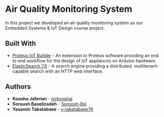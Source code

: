 # Air Quality Monitoring System
In this project we developed an air quality monitoring system as our Embedded Systems & IoT Design course project. 

## Built With

* [Proteus IoT Builder](https://www.labcenter.com/iotbuilder/) - An extension to Proteus software providing an end to end workflow for the design of IoT appliances on Arduino hardware. 
* [ElasticSearch 7.8](https://www.elastic.co/downloads/elasticsearch) - A search engine providing a distributed, multitenant-capable search with an HTTP web interface.

## Authors
* **Koosha Jaferian** - [mrkooshaj](https://gitlab.com/mrkooshaj)
* **Soroush Baselizadeh** - [Soroosh-Bsl](https://gitlab.com/Soroosh-Bsl)
* **Yasamin Tabatabaee** - [y-tabatabaee76](https://gitlab.com/y-tabatabaee76)


